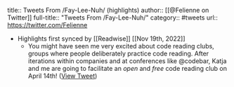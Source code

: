 title:: Tweets From /Fay-Lee-Nuh/ (highlights)
author:: [[@Felienne on Twitter]]
full-title:: "Tweets From /Fay-Lee-Nuh/"
category:: #tweets
url:: https://twitter.com/Felienne

- Highlights first synced by [[Readwise]] [[Nov 19th, 2022]]
	- You might have seen me very excited about code reading clubs, groups where people deliberately practice code reading. After iterations within companies and at conferences like @codebar, Katja and me are going to facilitate an *open* and *free* code reading club on April 14th! ([View Tweet](https://twitter.com/Felienne/status/1376888484246474761))